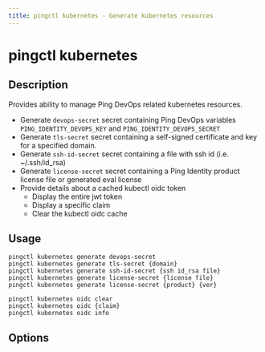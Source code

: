 ```yaml
---
title: pingctl kubernetes - Generate kubernetes resources
---
```


# pingctl kubernetes

## Description

Provides ability to manage Ping DevOps related kubernetes resources.

* Generate `devops-secret` secret containing Ping DevOps variables `PING_IDENTITY_DEVOPS_KEY` and `PING_IDENTITY_DEVOPS_SECRET`
* Generate `tls-secret` secret containing a self-signed certificate and key for a specified domain.
* Generate `ssh-id-secret` secret containing a file with ssh id (i.e. ~/.ssh/id_rsa)
* Generate `license-secret` secret containing a Ping Identity product license file or generated eval license
* Provide details about a cached kubectl oidc token
  * Display the entire jwt token
  * Display a specific claim
  * Clear the kubectl oidc cache

## Usage

    pingctl kubernetes generate devops-secret
    pingctl kubernetes generate tls-secret {domain}
    pingctl kubernetes generate ssh-id-secret {ssh id_rsa file}
    pingctl kubernetes generate license-secret {license file}
    pingctl kubernetes generate license-secret {product} {ver}

    pingctl kubernetes oidc clear
    pingctl kubernetes oidc {claim}
    pingctl kubernetes oidc info

## Options

